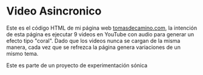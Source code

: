 # Video Asincronico

Este es el código HTML de mi página web [tomasdecamino.com](http://www.tomasdecamino.com/), la intención de esta página  es ejecutar 9 videos en YouTube con audio para generar un efecto tipo "coral".  Dado que los videos nunca se cargan de la misma manera, cada vez que se refrezca la página genera variaciones de un mismo tema.

Este es parte de un proyecto de experimentación sónica
